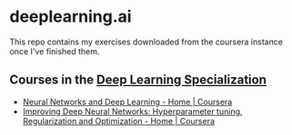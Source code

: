 # deeplearning.ai

This repo contains my exercises downloaded from the coursera instance once I've finished them.

## Courses in the [Deep Learning Specialization](https://www.coursera.org/specializations/deep-learning)

- [Neural Networks and Deep Learning - Home | Coursera](https://www.coursera.org/learn/neural-networks-deep-learning/home/welcome)
- [Improving Deep Neural Networks: Hyperparameter tuning, Regularization and Optimization - Home | Coursera](https://www.coursera.org/learn/deep-neural-network/home/welcome)

